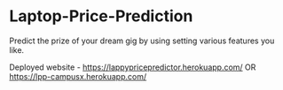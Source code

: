 # Laptop-Price-Prediction
Predict the prize of your dream gig by using setting various features you like.

Deployed website - https://lappypricepredictor.herokuapp.com/ OR https://lpp-campusx.herokuapp.com/
